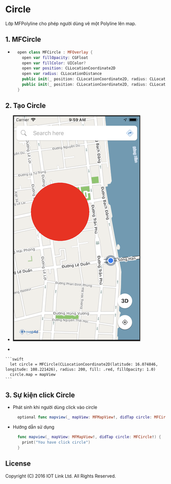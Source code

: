 # Circle
Lớp MFPolyline cho phép người dùng vẽ một Polyline lên map.


## 1. MFCircle

  - 
    ```swift
      open class MFCircle : MFOverlay {
        open var fillOpacity: CGFloat
        open var fillColor: UIColor?
        open var position: CLLocationCoordinate2D
        open var radius: CLLocationDistance
        public init(_ position: CLLocationCoordinate2D, radius: CLLocationDistance)
        public init(_ position: CLLocationCoordinate2D, radius: CLLocationDistance, fill fillColor: UIColor, fillOpacity: CGFloat)
      }
    ```

## 2. Tạo Circle 
  
  -  ![MAP4DSDK](../resources/6-circle.png)
   
  - 
   
    ```swift
      let circle = MFCircle(CLLocationCoordinate2D(latitude: 16.074846, longitude: 108.221426), radius: 200, fill: .red, fillOpacity: 1.0)
      circle.map = mapView
    ```

## 3. Sự kiện click Circle 

  - Phát sinh khi người dùng click vào circle 
    ```swift
      optional func mapview(_ mapView: MFMapView!, didTap circle: MFCircle!)
    ```
  - Hướng dẫn sử dụng
    ```swift
      func mapview(_ mapView: MFMapView!, didTap circle: MFCircle!) {
        print("You have click circle")
      }
    ```


License
-------

Copyright (C) 2016 IOT Link Ltd. All Rights Reserved.